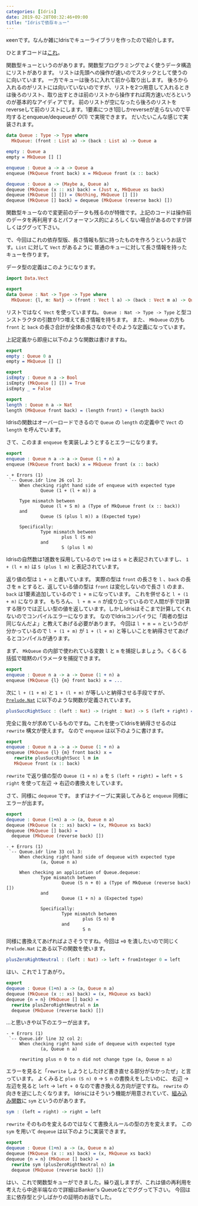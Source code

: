 ```yaml
---
categories: [Idris]
date: 2019-02-28T00:32:46+09:00
title: "Idrisで依存キュー"
---
```

κeenです。なんか雑にIdrisでキューライブラリを作ったので紹介します。

<!--more-->

ひとまずコードは[これ](https://gitlab.com/blackenedgold/idris-dependent-queue)。


関数型キューというのがあります。関数型プログラミングでよく使うデータ構造にリストがあります。
リストは先頭への操作が速いのでスタックとして使うのに向いています。
一方でキューは後ろに入れて前から取り出します。
後ろから入れるのがリストには向いていないのですが、リストを2つ用意して入れるときは後ろのリスト、取り出すときは前のリストから操作すれば両方速いだろというのが基本的なアイディアです。
前のリストが空になったら後ろのリストをreverseして前のリストにします。1要素につき1回しかreverseが走らないので平均するとenqueue/dequeueが $O(1)$ で実現できます。
だいたいこんな感じで実装されます。


```idris
data Queue : Type -> Type where
  MkQueue: (front : List a) -> (back : List a) -> Queue a

empty : Queue a
empty = MkQueue [] []

enqueue : Queue a -> a -> Queue a
enqueue (MkQueue front back) x = MkQueue front (x :: back)

dequeue : Queue a -> (Maybe a, Queue a)
dequeue (MkQueue (x :: xs) back) = (Just x, MkQueue xs back)
dequeue (MkQueue [] []) = (Nothing, MkQueue [] [])
dequeue (MkQueue [] back) = dequeue (MkQueue (reverse back) [])
```

関数型キューなので変更前のデータも残るのが特徴です。上記のコードは操作前のデータを再利用するとパフォーマンス的によろしくない場合があるのですが詳しくはググって下さい。

で、今回はこれの依存型版、長さ情報も型に持ったものを作ろうというお話です。`List` に対して `Vect` があるように 普通のキューに対して長さ情報を持ったキューを作ります。

データ型の定義はこのようになります。

```idris
import Data.Vect

export
data Queue : Nat -> Type -> Type where
  MkQueue: {l, m: Nat} -> (front : Vect l a) -> (back : Vect m a) -> Queue (l + m) a

```

リストではなく `Vect` を使っていますね。
`Queue : Nat -> Type -> Type` と型コンストラクタの引数が1つ増えて長さ情報を持ちます。
また、 `MkQueue` の方も `front` と `back` の長さ合計が全体の長さなのでそのような定義になっています。

上記定義から即座に以下のような関数は書けますね。

```idris
export
empty : Queue 0 a
empty = MkQueue [] []

export
isEmpty : Queue n a -> Bool
isEmpty (MkQueue [] []) = True
isEmpty _ = False

export
length : Queue n a -> Nat
length (MkQueue front back) = (length front) + (length back)
```


Idrisの関数はオーバーロードできるので `Queue` の `length` の定義中で `Vect` の `length` を呼んでいます。

さて、このまま `enqueue` を実装しようとするとエラーになります。


```idris
export
enqueue : Queue n a -> a -> Queue (1 + n) a
enqueue (MkQueue front back) x = MkQueue front (x :: back)

```

```text
- + Errors (1)
 `-- Queue.idr line 26 col 3:
     When checking right hand side of enqueue with expected type
             Queue (1 + (l + m)) a
     
     Type mismatch between
             Queue (l + S m) a (Type of MkQueue front (x :: back))
     and
             Queue (S (plus l m)) a (Expected type)
     
     Specifically:
             Type mismatch between
                     plus l (S m)
             and
                     S (plus l m)

```

Idrisの自然数は1進数を採用しているので `1+m` は `S m` と表記されていますし、 `1 + (l + m)` は `S (plus l m)` と表記されています。

返り値の型は `1 + n` と書いています。
実際の型は `front` の長さを `l` 、`back` の長さを `m` とすると、返している値の型は `front` は変化しないので長さ `l` のまま、 `back` は1要素追加しているので `1 + m` になっています。
これを併せると `l + (1 + m)` になります。
もちろん、 `l + m = n` が成り立っているので人間が手で計算する限りでは正しい型の値を返しています。しかしIdrisはそこまで計算してくれないのでコンパイルエラーになります。
なのでIdrisコンパイラに「両者の型は同じなんだよ」と教えてあげる必要があります。
今回は `l + m = n` というのが分かっているので `l + (1 + m)` が `1 + (l + m)` と等しいことを納得させてあげるとコンパイルが通ります。

まず、 `MkQueue` の内部で使われている変数 `l` と `m` を捕捉しましょう。くるくる括弧で暗黙のパラメータを捕捉できます。

```idris
export
enqueue : Queue n a -> a -> Queue (1 + n) a
enqueue (MkQueue {l} {m} front back) x = ...

```


次に `l + (1 + m)` と `1 + (l + m)` が等しいと納得させる手段ですが、 [`Prelude.Nat`](https://www.idris-lang.org/docs/current/prelude_doc/docs/Prelude.Nat.html) に以下のような関数が定義されています。

``` idris
plusSuccRightSucc : (left : Nat) -> (right : Nat) -> S (left + right) = left + S right
```

完全に我々が求めているものですね。これを使ってIdrisを納得させるのは `rewrite` 構文が使えます。
なので `enqueue` は以下のように書けます。

``` idris
export
enqueue : Queue n a -> a -> Queue (1 + n) a
enqueue (MkQueue {l} {m} front back) x =
   rewrite plusSuccRightSucc l m in
   MkQueue front (x :: back)
```


`rewrite` で返り値の型の `Queue (1 + n) a` を `S (left + right) = left + S right` を使って左辺 → 右辺の書換えをしています。

さて、同様に `dequeue` です。
まずはナイーブに実装してみると `enqueue` 同様にエラーが出ます。

``` idris
export
dequeue : Queue (1+n) a -> (a, Queue n a)
dequeue (MkQueue (x :: xs) back) = (x, MkQueue xs back)
dequeue (MkQueue [] back) =
  dequeue (MkQueue (reverse back) [])

```

```text
- + Errors (1)
 `-- Queue.idr line 33 col 3:
     When checking right hand side of dequeue with expected type
             (a, Queue n a)
     
     When checking an application of Queue.dequeue:
             Type mismatch between
                     Queue (S n + 0) a (Type of MkQueue (reverse back) [])
             and
                     Queue (1 + n) a (Expected type)
             
             Specifically:
                     Type mismatch between
                             plus (S n) 0
                     and
                             S n

```

同様に書換えてあげればよさそうですね。今回は `+0` を潰したいので同じく `Prelude.Nat` にある以下の関数を使います。

``` idris
plusZeroRightNeutral : (left : Nat) -> left + fromInteger 0 = left
```

はい、これで１丁あがり。

``` idris
export
dequeue : Queue (1+n) a -> (a, Queue n a)
dequeue (MkQueue (x :: xs) back) = (x, MkQueue xs back)
dequeue {n = n} (MkQueue [] back) =
  rewrite plusZeroRightNeutral n in
  dequeue (MkQueue (reverse back) [])

```

…と思いきや以下のエラーが出ます。

``` text
- + Errors (1)
 `-- Queue.idr line 32 col 2:
     When checking right hand side of dequeue with expected type
             (a, Queue n a)
     
     rewriting plus n 0 to n did not change type (a, Queue n a)

```

エラーを見ると「`rewrite` しようとしたけど書き直せる部分がなかったぜ」と言っています。
よくみると `plus (S n) 0` → `S n` の書換えをしたいのに、 右辺 → 左辺を見ると `left` → `left + 0` なので書き換える方向が逆ですね。
`rewrite` の向きを逆にしたくなります。
Idrisにはそういう機能が用意されていて、[組み込み関数](https://www.idris-lang.org/docs/current/prelude_doc/docs/[builtins].html)に `sym` というのがあります。

``` idris
sym : (left = right) -> right = left
```

`rewrite` そのものを変えるのではなくて書換えルールの型の方を変えます。
この `sym` を用いて `dequeue` は以下のように実装できます。

``` idris
export
dequeue : Queue (1+n) a -> (a, Queue n a)
dequeue (MkQueue (x :: xs) back) = (x, MkQueue xs back)
dequeue {n = n} (MkQueue [] back) =
  rewrite sym (plusZeroRightNeutral n) in
  dequeue (MkQueue (reverse back) [])

```



はい、これで関数型キューができました。繰り返しますが、これは値の再利用を考えたら中途半端なので詳細はBanker's Queueなどでググって下さい。
今回は主に依存型と少しばかりの証明のお話でした。
